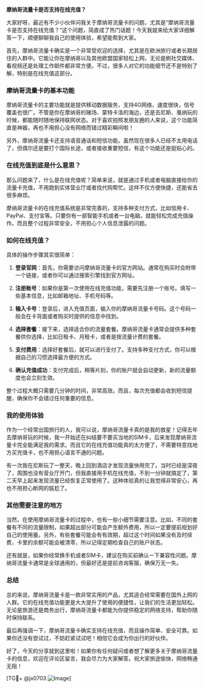 **摩纳哥流量卡是否支持在线充值？**

大家好呀，最近有不少小伙伴问我关于摩纳哥流量卡的问题，尤其是“摩纳哥流量卡是否支持在线充值？”这个问题，简直成了热门话题！今天我就来给大家详细解答一下，顺便聊聊我自己的使用体验，希望能帮到大家。

首先，摩纳哥流量卡确实是一个非常受欢迎的选择，尤其是在欧洲旅行或者长期居住的人群中。它能让你在摩纳哥以及其他欧盟国家轻松上网，无论是刷社交媒体、看视频还是处理工作邮件都非常方便。不过，很多人对它的功能细节还不是特别了解，特别是在线充值这部分。

### **摩纳哥流量卡的基本功能**
摩纳哥流量卡的主要功能就是提供移动数据服务，支持4G网络，速度很快，信号覆盖也很广。不管是你在摩纳哥的赌场、蒙特卡洛的海边，还是去尼斯、戛纳玩的时候，都能随时随地保持联网状态。对于喜欢拍照发朋友圈的人来说，这个功能简直是神器，再也不用担心没有网络而错过精彩瞬间啦！

另外，摩纳哥流量卡还支持语音通话和短信功能。虽然现在很多人已经不太用电话了，但偶尔还是要打个国际长途，或者接收重要短信，有这个功能还是挺贴心的。

### **在线充值到底是什么意思？**
那么问题来了，什么是在线充值呢？简单来说，就是通过手机或者电脑直接给你的流量卡充值，不用跑到实体营业厅或者找代购帮忙。这样不仅方便快捷，还能省去很多麻烦。

摩纳哥流量卡的在线充值系统是非常完善的，支持多种支付方式，比如信用卡、PayPal、支付宝等。只要你有一部智能手机或者一台电脑，就能轻松完成充值操作。而且整个过程非常安全，不用担心个人信息泄露的问题。

### **如何在线充值？**
具体的操作步骤其实很简单：

1. **登录官网**：首先，你需要访问摩纳哥流量卡的官方网站。通常在购买时会附带一个链接，或者你可以通过搜索引擎找到官方网址。
   
2. **注册账号**：如果你是第一次使用在线充值功能，需要先注册一个账号。填写一些基本信息，比如邮箱地址、手机号码等。

3. **输入卡号**：登录后，进入充值页面，输入你的摩纳哥流量卡号码。这个号码一般会在卡背面或者购买时提供的信息中找到。

4. **选择套餐**：接下来，选择适合你的流量套餐。摩纳哥流量卡通常会提供多种套餐供你选择，比如日租卡、月租卡，或者是按流量计费的套餐。

5. **支付费用**：选择好套餐后，就可以进行支付了。支持多种支付方式，你可以根据自己的习惯选择最方便的方式。

6. **确认充值成功**：支付完成后，稍等片刻，你的账户就会自动更新，新的流量额度也会立刻生效。

整个过程大概只需要几分钟的时间，非常高效。而且，每次充值都会收到短信提醒，确保你不会错过任何重要的信息。

### **我的使用体验**
作为一个经常出国旅行的人，我可以说，摩纳哥流量卡真的是我的救星！记得去年去摩纳哥玩的时候，我一开始还在纠结要不要买当地的SIM卡，后来发现摩纳哥流量卡完全能满足我的需求。而且它的在线充值功能真的太方便了，不需要特意找地方买充值卡，也不用担心语言不通的问题。

有一次我在尼斯玩了一整天，晚上回到酒店才发现流量快用完了。当时已经是深夜了，周围也没有营业厅开门，但我直接用手机在线充值，不到一分钟就搞定了，第二天早上起来发现流量已经恢复正常使用了。这种体验真的让我觉得非常安心，再也不用担心断网的尴尬了。

### **其他需要注意的地方**
当然，在使用摩纳哥流量卡的过程中，也有一些小细节需要注意。比如，不同的套餐有不同的流量限制，如果超出部分可能会产生额外费用，所以一定要提前规划好自己的使用量。另外，有些套餐可能会有有效期，超过这个时间如果没有及时续费，卡里的余额可能会被清零，所以记得定期检查自己的账户状态。

还有就是，如果你经常换手机或者SIM卡，建议在购买前确认一下兼容性问题。摩纳哥流量卡通常是全球通用的，但最好还是提前咨询客服，确保万无一失。

### **总结**
总的来说，摩纳哥流量卡是一款非常实用的产品，尤其适合经常需要在国外上网的人群。它的在线充值功能更是大大提升了使用的便捷性，让我们的生活更加轻松。无论是旅游还是商务出行，摩纳哥流量卡都能为你提供稳定的网络支持，帮助你随时保持联系。

最后再强调一下，摩纳哥流量卡确实支持在线充值，而且操作简单、安全可靠。如果你还没有尝试过，不妨赶紧试试吧！相信它会成为你出行的好伙伴。

好了，今天的分享就到这里啦！如果你有任何疑问或者想了解更多关于摩纳哥流量卡的信息，欢迎在评论区留言，我会尽力为大家解答。祝大家旅途愉快，网络畅通无阻！

[TG💪+ @jx0703 ![Image](https://github.com/user-attachments/assets/dbca1d08-cadb-493c-b0ec-ad6f7a83f270)]